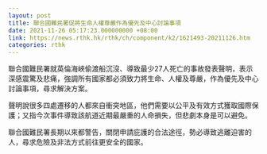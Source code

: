 ```yaml
---
layout: post
title: 聯合國難民署促將生命人權尊嚴作為優先及中心討論事項
date: 2021-11-26 05:17:23.000000000 +08:00
link: https://news.rthk.hk/rthk/ch/component/k2/1621493-20211126.htm
categories: rthk
---
```


聯合國難民署就英倫海峽偷渡船沉沒、導致最少27人死亡的事故發表聲明，表示深感震驚及悲痛，強調所有國家都必須致力將生命、人權及尊嚴，作為優先及中心討論事項，尋求解決方案。

聲明說很多四處遷移的人都來自衝突地區，他們需要以公平及有效方式獲取國際保護；又指今次事件導致該航道近期最嚴重的人命損失，但悲劇本身是可以避免。

聯合國難民署長期以來都警告，關閉申請庇護的合法途徑，勢必導致逃離迫害的人，尋求危險及非法方式前往更安全的國家。
